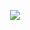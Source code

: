 <p align="center">
  <img src=https://capsule-render.vercel.app/api?type=venom&height=300&color=gradient&text=Hey%20Guys&reversal=false&textBg=false&fontColor=FFA500&fontSize=90"/>
</p>

